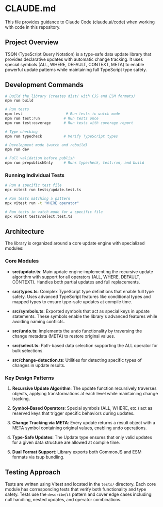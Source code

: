 # CLAUDE.md

This file provides guidance to Claude Code (claude.ai/code) when working with code in this repository.

## Project Overview

TSQN (TypeScript Query Notation) is a type-safe data update library that provides declarative updates with automatic change tracking. It uses special symbols (ALL, WHERE, DEFAULT, CONTEXT, META) to enable powerful update patterns while maintaining full TypeScript type safety.

## Development Commands

```bash
# Build the library (creates dist/ with CJS and ESM formats)
npm run build

# Run tests
npm test                    # Run tests in watch mode
npm run test:run           # Run tests once
npm run test:coverage      # Run tests with coverage report

# Type checking
npm run typecheck          # Verify TypeScript types

# Development mode (watch and rebuild)
npm run dev

# Full validation before publish
npm run prepublishOnly     # Runs typecheck, test:run, and build
```

### Running Individual Tests

```bash
# Run a specific test file
npx vitest run tests/update.test.ts

# Run tests matching a pattern
npx vitest run -t "WHERE operator"

# Run tests in watch mode for a specific file
npx vitest tests/select.test.ts
```

## Architecture

The library is organized around a core update engine with specialized modules:

### Core Modules

- **src/update.ts**: Main update engine implementing the recursive update algorithm with support for all operators (ALL, WHERE, DEFAULT, CONTEXT). Handles both partial updates and full replacements.

- **src/types.ts**: Complex TypeScript type definitions that enable full type safety. Uses advanced TypeScript features like conditional types and mapped types to ensure type-safe updates at compile time.

- **src/symbols.ts**: Exported symbols that act as special keys in update statements. These symbols enable the library's advanced features while avoiding naming conflicts.

- **src/undo.ts**: Implements the undo functionality by traversing the change metadata (META) to restore original values.

- **src/select.ts**: Path-based data selection supporting the ALL operator for bulk selections.

- **src/change-detection.ts**: Utilities for detecting specific types of changes in update results.

### Key Design Patterns

1. **Recursive Update Algorithm**: The update function recursively traverses objects, applying transformations at each level while maintaining change tracking.

2. **Symbol-Based Operators**: Special symbols (ALL, WHERE, etc.) act as reserved keys that trigger specific behaviors during updates.

3. **Change Tracking via META**: Every update returns a result object with a META symbol containing original values, enabling undo operations.

4. **Type-Safe Updates**: The Update<T> type ensures that only valid updates for a given data structure are allowed at compile time.

5. **Dual Format Support**: Library exports both CommonJS and ESM formats via tsup bundling.

## Testing Approach

Tests are written using Vitest and located in the `tests/` directory. Each core module has corresponding tests that verify both functionality and type safety. Tests use the `describe`/`it` pattern and cover edge cases including null handling, nested updates, and operator combinations.